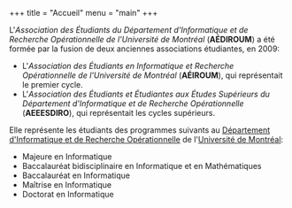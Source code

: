 +++
title = "Accueil"
menu = "main"
+++

L'*Association des Étudiants du Département d'Informatique et de Recherche Opérationnelle de l'Université de Montréal* (**AÉDIROUM**) a été formée par la fusion de deux anciennes associations étudiantes, en 2009:

* L'*Association des Étudiants en Informatique et Recherche Opérationnelle de l'Université de Montréal* (**AÉIROUM**), qui représentait le premier cycle.
* L'*Association des Étudiants et Étudiantes aux Études Supérieurs du Département d'Informatique et de Recherche Opérationnelle* (**AEEESDIRO**), qui représentait les cycles supérieurs.

Elle représente les étudiants des programmes suivants au [Département d'Informatique et de Recherche Opérationnelle](http://diro.umontreal.ca) de l'[Université de Montréal](http://umontreal.ca):

* Majeure en Informatique
* Baccalauréat bidisciplinaire en Informatique et en Mathématiques
* Baccalauréat en Informatique
* Maîtrise en Informatique
* Doctorat en Informatique
